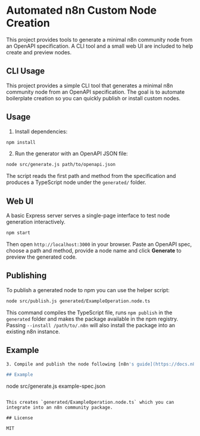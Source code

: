 # Automated n8n Custom Node Creation

This project provides tools to generate a minimal n8n community node from an OpenAPI specification. A CLI tool and a small web UI are included to help create and preview nodes.

## CLI Usage
This project provides a simple CLI tool that generates a minimal n8n community node from an OpenAPI specification. The goal is to automate boilerplate creation so you can quickly publish or install custom nodes.

## Usage

1. Install dependencies:

```bash
npm install
```

2. Run the generator with an OpenAPI JSON file:

```bash
node src/generate.js path/to/openapi.json
```

The script reads the first path and method from the specification and produces a TypeScript node under the `generated/` folder.

## Web UI

A basic Express server serves a single-page interface to test node generation interactively.

```bash
npm start
```

Then open `http://localhost:3000` in your browser. Paste an OpenAPI spec, choose a path and method, provide a node name and click **Generate** to preview the generated code.

## Publishing

To publish a generated node to npm you can use the helper script:

```bash
node src/publish.js generated/ExampleOperation.node.ts
```

This command compiles the TypeScript file, runs `npm publish` in the
`generated` folder and makes the package available in the npm registry.
Passing `--install /path/to/.n8n` will also install the package into an
existing n8n instance.

## Example

```bash
3. Compile and publish the node following [n8n's guide](https://docs.n8n.io/hosting/custom-nodes/create-community-nodes/). After publishing to npm, the package can be installed on any n8n instance.

## Example

```
node src/generate.js example-spec.json
```

This creates `generated/ExampleOperation.node.ts` which you can integrate into an n8n community package.

## License

MIT
